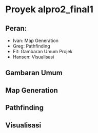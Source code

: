 # Proyek alpro2_final1

## Peran:
- Ivan: Map Generation
- Greg: Pathfinding
- Fit: Gambaran Umum Projek
- Hansen: Visualisasi

## Gambaran Umum

## Map Generation

## Pathfinding

## Visualisasi
